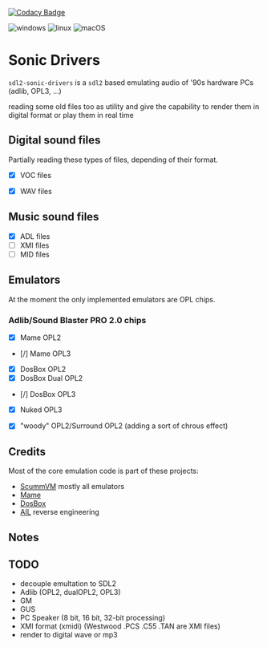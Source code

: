 [![Codacy Badge](https://app.codacy.com/project/badge/Grade/94519cf7a54248bf96e3de83cc3cc897)](https://www.codacy.com/gh/Raffaello/sdl2-sonic-drivers/dashboard?utm_source=github.com&amp;utm_medium=referral&amp;utm_content=Raffaello/sdl2-sonic-drivers&amp;utm_campaign=Badge_Grade)

![windows](https://github.com/raffaello/sdl2-sonic-drivers/actions/workflows/ci-windows.yml/badge.svg?branch=master)
![linux](https://github.com/raffaello/sdl2-sonic-drivers/actions/workflows/ci-linux.yml/badge.svg?branch=master)
![macOS](https://github.com/raffaello/sdl2-sonic-drivers/actions/workflows/ci-mac.yml/badge.svg?branch=master)

# Sonic Drivers

`sdl2-sonic-drivers` is a `sdl2` based emulating audio of '90s hardware PCs (adlib, OPL3, ...)

reading some old files too as utility and give the capability to render them in digital format
or play them in real time

## Digital sound files
Partially reading these types of files, depending of their format.
- [x] VOC files
- [x] WAV files


## Music sound files

- [x] ADL files
- [ ] XMI files
- [ ] MID files

## Emulators
At the moment the only implemented emulators are OPL chips.

### Adlib/Sound Blaster PRO 2.0 chips
- [x] Mame OPL2
- [/] Mame OPL3
- [x] DosBox OPL2
- [x] DosBox Dual OPL2
- [/] DosBox OPL3
- [x] Nuked OPL3
- [x] "woody" OPL2/Surround OPL2 (adding a sort of chrous effect)


## Credits

Most of the core emulation code is part of these projects:

- [ScummVM](https://www.scummvm.org/) mostly all emulators
- [Mame](https://www.mamedev.org/) 
- [DosBox](https://www.dosbox.com/)
- [AIL](http://www.vgmpf.com/Wiki/index.php?title=Audio_Interface_Library) reverse engineering


## Notes

## TODO

- decouple emultation to SDL2
- Adlib (OPL2, dualOPL2, OPL3)
- GM
- GUS
- PC Speaker (8 bit, 16 bit, 32-bit processing)
- XMI format (xmidi) (Westwood .PCS .C55 .TAN are XMI files)
- render to digital wave or mp3
